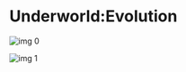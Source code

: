 # Underworld:Evolution

![img 0](https://i.imgur.com/v4EDJQ7.jpg)

![img 1](https://i.imgur.com/Nk5NIu9.png)


